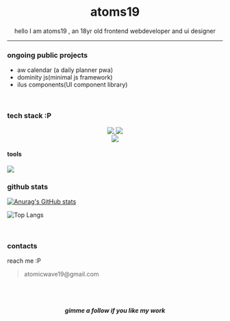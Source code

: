 <H1 align=center >atoms19</H1>
<p align=center >hello I am atoms19 , an 18yr old frontend webdeveloper and ui designer</p>
<hr>
<h3>ongoing public projects</h3>
<ul>
<li>aw calendar (a daily planner pwa)</li>
<li>dominity js(minimal js framework)</li>
<li>ilus components(UI component library)</li>
</ul>

<br>

<h3>tech stack :P</h3>
<p align="center">
  <a href="#">
    <img src="https://skillicons.dev/icons?i=nextjs,react,svelte,tailwind,vercel,postgres,typescript" />
  </a>
<a href="#">
    <img src="https://skillicons.dev/icons?i=html,css,javascript,nodejs,express,vite,bootstrap" />
  </a>
<a href="#">
  <br>
    <img src="https://skillicons.dev/icons?i=c,bash,python,java,mysql,mongodb,linux" />
  </a>
</p>
<h4>tools</h4>
<img src="https://skillicons.dev/icons?i=vscode,postman,arch,debian,vim" />


<h3>github stats</h3>
<p align="left">

<!--<img src="https://github-readme-streak-stats.herokuapp.com/?user=atoms19&theme=transparent&title_color=8c77d1" >-->

[![Anurag's GitHub stats](https://github-readme-stats.vercel.app/api?username=atoms19&show_icons=true&theme=transparent&title_color=8c77d1)](https://github.com/atoms19/)

![Top Langs](https://github-readme-stats.vercel.app/api/top-langs/?username=atoms19&layout=compact&theme=synthwave&bg_color=00000000)
</p>


<br>
<h3>contacts</h3>
<p>reach me :P 
<blockquote>atomicwave19@gmail.com</blockquote>


</p>
<br><br>
<h5 align="center">gimme a follow if you like my work</h5>



